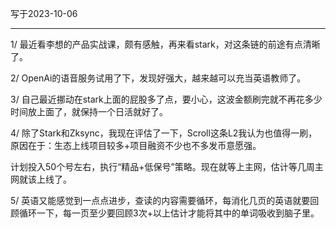写于2023-10-06

-----

1/ 最近看李想的产品实战课，颇有感触，再来看stark，对这条链的前途有点清晰了。

2/ OpenAi的语音服务试用了下，发现好强大，越来越可以充当英语教师了。

3/ 自己最近挪动在stark上面的屁股多了点，要小心，这波金额刷完就不再花多少时间放上面了，就保持一个日活就好了。

4/ 除了Stark和Zksync，我现在评估了一下，Scroll这条L2我认为也值得一刷，原因在于：生态上线项目较多+项目融资不少也不多发币意愿强。

计划投入50个号左右，执行“精品+低保号”策略。现在就等上主网，估计等几周主网就该上线了。

5/ 英语又能感觉到一点点进步，查读的内容需要循环，每消化几页的英语就要回顾循环一下，每一页至少要回顾3次+以上估计才能将其中的单词吸收到脑子里。



